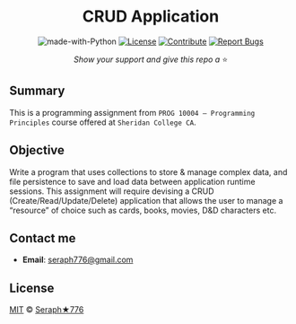 <div align="center">

# CRUD Application

![made-with-Python](https://img.shields.io/badge/Python-blue?&logo=python&logoColor=yellow&label=Built%20with&style=flat&labelColor=black)
[![License](https://img.shields.io/github/license/seraph776/programming-principles-project?logo=github&color=green&labelColor=black)](https://github.com/seraph776/crud-application/blob/main/contributing.md) [![Contribute](https://img.shields.io/badge/Contribute-black?&logo=github&logoColor=black&label=&flat&labelColor=yellow)](https://github.com/seraph776/crud-application/blob/main/contributing.md) [![Report Bugs](https://img.shields.io/badge/Report%20Bugz-black?&logo=github&logoColor=black&label=&flat&labelColor=red)](https://github.com/seraph776/crud-application/issues/new/choose)

_Show your support and give this repo a_ ⭐

</div> 

## Summary

This is a programming assignment from `PROG 10004 – Programming Principles` course offered at `Sheridan College CA`.

## Objective

Write a program that uses collections to store & manage complex data, and file persistence to save and load data between application runtime sessions. This assignment will require devising a CRUD (Create/Read/Update/Delete) application that allows the user to manage a “resource”
of choice such as cards, books, movies, D&D characters etc.

## Contact me
- **Email**: [seraph776@gmail.com](mailto:seraph776@gmail.com)


## License

[MIT](https://github.com/seraph776/crud-application/blob/main/LICENSE) © [Seraph★776](https://github.com/seraph776) 

